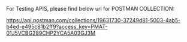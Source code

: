 For Testing APIS, please find below url for POSTMAN COLLECTION:

https://api.postman.com/collections/19631730-37249d81-5003-4ab5-b4ed-e495c81b2ff9?access_key=PMAT-01J5VCBG289CHP2YCA5A03GJ3M
